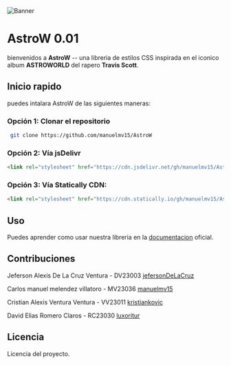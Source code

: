 <img src="https://raw.githubusercontent.com/manuelmv15/AstroW-assets/main/astroworld-seeklogo.svg" alt="Banner">



# AstroW 0.01
 bienvenidos a **AstroW** -- una libreria de estilos CSS inspirada en el iconico album **ASTROWORLD** del rapero **Travis Scott**. 

## Inicio rapido

puedes intalara AstroW de las siguientes maneras:

### Opción 1: Clonar el repositorio

``` bash
 git clone https://github.com/manuelmv15/AstroW
 ```

### Opción 2: Vía jsDelivr
```html
<link rel="stylesheet" href="https://cdn.jsdelivr.net/gh/manuelmv15/AstroW/css/style.css">
```
### Opción 3: Vía Statically CDN:
``` html 
<link rel="stylesheet" href="https://cdn.statically.io/gh/manuelmv15/AstroW/main/css/style.css">
```
## Uso
Puedes aprender como usar nuestra libreria en la [documentacion](https://manuelmv15.github.io/) oficial.

## Contribuciones
Jeferson Alexis De La Cruz Ventura - DV23003 [jefersonDeLaCruz ](https://github.com/JefersonDeLaCruz)

Carlos manuel melendez villatoro - MV23036 [manuelmv15](https://github.com/manuelmv15)

Cristian Alexis Ventura Ventura - VV23011 [kristiankovic](https://github.com/kristiankovic)

David Elias Romero Claros - RC23030 [luxoritur](https://github.com/luxoritur)





## Licencia
Licencia del proyecto.
